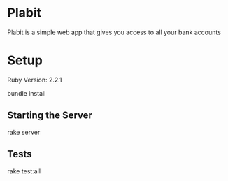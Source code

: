 # Plabit

Plabit is a simple web app that gives you access to all your bank accounts

# Setup

Ruby Version: 2.2.1

bundle install

## Starting the Server

rake server

## Tests

rake test:all

